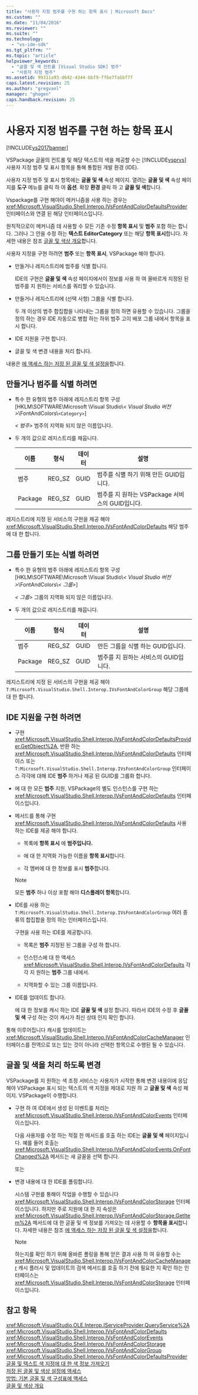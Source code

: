 ```yaml
---
title: "사용자 지정 범주를 구현 하는 항목 표시 | Microsoft Docs"
ms.custom: ""
ms.date: "11/04/2016"
ms.reviewer: ""
ms.suite: ""
ms.technology: 
  - "vs-ide-sdk"
ms.tgt_pltfrm: ""
ms.topic: "article"
helpviewer_keywords: 
  - "글꼴 및 색 컨트롤 [Visual Studio SDK] 범주"
  - "사용자 지정 범주"
ms.assetid: 99311a93-d642-4344-bbf9-ff6e7fa5bf7f
caps.latest.revision: 25
ms.author: "gregvanl"
manager: "ghogen"
caps.handback.revision: 25
---
```

# 사용자 지정 범주를 구현 하는 항목 표시
[!INCLUDE[vs2017banner](../code-quality/includes/vs2017banner.md)]

VSPackage 글꼴의 컨트롤 및 해당 텍스트의 색을 제공할 수는 [!INCLUDE[vsprvs](../code-quality/includes/vsprvs_md.md)] 사용자 지정 범주 및 표시 항목을 통해 통합된 개발 환경 (IDE).  
  
 사용자 지정 범주 및 표시 항목에는 **글꼴 및 색** 속성 페이지. 열려는 **글꼴 및 색** 속성 페이지를 **도구** 메뉴를 클릭 하 여 **옵션**. 확장 **환경** 클릭 하 고 **글꼴 및 색**합니다.  
  
 Vspackage를 구현 해야이 메커니즘을 사용 하는 경우는 <xref:Microsoft.VisualStudio.Shell.Interop.IVsFontAndColorDefaultsProvider> 인터페이스와 연결 된 해당 인터페이스입니다.  
  
 원칙적으로이 메커니즘 데 사용할 수 모든 기존 수정 **항목 표시** 및 **범주** 포함 하는 합니다. 그러나 그 안을 수정 하는 **텍스트 EditorCategory** 또는 해당 **항목 표시**합니다. 자세한 내용은 참조 [글꼴 및 색상 개요](../extensibility/font-and-color-overview.md)합니다.  
  
 사용자 지정을 구현 하려면 **범주** 또는 **항목 표시**, VSPackage 해야 합니다.  
  
-   만들거나 레지스트리에 범주를 식별 합니다.  
  
     IDE의 구현은 **글꼴 및 색** 속성 페이지에서이 정보를 사용 하 여 올바르게 지정된 된 범주를 지 원하는 서비스를 쿼리할 수 있습니다.  
  
-   만들거나 레지스트리에 (선택 사항) 그룹을 식별 합니다.  
  
     두 개 이상의 범주 합집합을 나타내는 그룹을 정의 하면 유용할 수 있습니다. 그룹을 정의 하는 경우 IDE 자동으로 병합 하는 하위 범주 고이 배포 그룹 내에서 항목을 표시 합니다.  
  
-   IDE 지원을 구현 합니다.  
  
-   글꼴 및 색 변경 내용을 처리 합니다.  
  
 내용은 [에 액세스 하는 저장 된 글꼴 및 색 설정을](../extensibility/accessing-stored-font-and-color-settings.md)합니다.  
  
## <a name="to-create-or-identify-categories"></a>만들거나 범주를 식별 하려면  
  
-   특수 한 유형의 범주 아래에 레지스트리 항목 구성 [HKLM\SOFTWARE\Microsoft \Visual Studio\\*\< Visual Studio 버전>*\FontAndColors\\`<Category>`]  
  
     *\< 범주>* 범주의 지역화 되지 않은 이름입니다.  
  
-   두 개의 값으로 레지스트리를 채웁니다.  
  
    |이름|형식|데이터|설명|  
    |----------|----------|----------|-----------------|  
    |범주|REG_SZ|GUID|범주를 식별 하기 위해 만든 GUID입니다.|  
    |Package|REG_SZ|GUID|범주를 지 원하는 VSPackage 서비스의 GUID입니다.|  
  
 레지스트리에 지정 된 서비스의 구현을 제공 해야 <xref:Microsoft.VisualStudio.Shell.Interop.IVsFontAndColorDefaults> 해당 범주에 대 한 합니다.  
  
## <a name="to-create-or-identify-groups"></a>그룹 만들기 또는 식별 하려면  
  
-   특수 한 유형의 범주 아래에 레지스트리 항목 구성 [HKLM\SOFTWARE\Microsoft \Visual Studio\\*\< Visual Studio 버전>*\FontAndColors\\*\< 그룹>*]  
  
     *\< 그룹>* 그룹의 지역화 되지 않은 이름입니다.  
  
-   두 개의 값으로 레지스트리를 채웁니다.  
  
    |이름|형식|데이터|설명|  
    |----------|----------|----------|-----------------|  
    |범주|REG_SZ|GUID|만든 그룹을 식별 하는 GUID입니다.|  
    |Package|REG_SZ|GUID|범주를 지 원하는 서비스의 GUID입니다.|  
  
 레지스트리에 지정 된 서비스의 구현을 제공 해야 `T:Microsoft.VisualStudio.Shell.Interop.IVsFontAndColorGroup` 해당 그룹에 대 한 합니다.  
  
## <a name="to-implement-ide-support"></a>IDE 지원을 구현 하려면  
  
-   구현 <xref:Microsoft.VisualStudio.Shell.Interop.IVsFontAndColorDefaultsProvider.GetObject%2A>, 반환 하는 <xref:Microsoft.VisualStudio.Shell.Interop.IVsFontAndColorDefaults> 인터페이스 또는 `T:Microsoft.VisualStudio.Shell.Interop.IVsFontAndColorGroup` 인터페이스 각각에 대해 IDE **범주** 하거나 제공 된 GUID를 그룹화 합니다.  
  
-   에 대 한 모든 **범주** 지원, VSPackage의 별도 인스턴스를 구현 하는 <xref:Microsoft.VisualStudio.Shell.Interop.IVsFontAndColorDefaults> 인터페이스입니다.  
  
-   메서드를 통해 구현 <xref:Microsoft.VisualStudio.Shell.Interop.IVsFontAndColorDefaults> 사용 하는 IDE를 제공 해야 합니다.  
  
    -   목록에 **항목 표시** 에 **범주입니다.**  
  
    -   에 대 한 지역화 가능한 이름을 **항목 표시**합니다.  
  
    -   각 멤버에 대 한 정보를 표시 **범주**합니다.  
  
    > [!NOTE]
    >  모든 **범주** 하나 이상 포함 해야 **디스플레이 항목**합니다.  
  
-   IDE를 사용 하는 `T:Microsoft.VisualStudio.Shell.Interop.IVsFontAndColorGroup` 여러 종류의 합집합을 정의 하는 인터페이스입니다.  
  
     구현을 사용 하는 IDE를 제공합니다.  
  
    -   목록은 **범주** 지정된 된 그룹을 구성 하 합니다.  
  
    -   인스턴스에 대 한 액세스 <xref:Microsoft.VisualStudio.Shell.Interop.IVsFontAndColorDefaults> 각각 지 원하는 **범주** 그룹 내에서.  
  
    -   지역화할 수 있는 그룹 이름입니다.  
  
-   IDE를 업데이트 합니다.  
  
     에 대 한 정보를 캐시 하는 IDE **글꼴 및 색** 설정 합니다. 따라서 IDE의 수정 후 **글꼴 및 색** 구성 하는 것이 캐시가 최신 상태 인지 확인 합니다.  
  
 통해 이루어집니다 캐시를 업데이트는 <xref:Microsoft.VisualStudio.Shell.Interop.IVsFontAndColorCacheManager> 인터페이스를 전역으로 또는 있는 것이 아니라 선택한 항목으로 수행된 될 수 있습니다.  
  
## <a name="to-handle-font-and-color-changes"></a>글꼴 및 색을 처리 하도록 변경  
 VSPackage를 지 원하는 색 조정 서비스는 사용자가 시작한 통해 변경 내용이에 응답 해야 VSPackage 표시 되는 텍스트의 색 지정을 제대로 지원 하 고 **글꼴 및 색** 속성 페이지. VSPackage이 수행합니다.  
  
-   구현 하 여 IDE에서 생성 된 이벤트를 처리는 <xref:Microsoft.VisualStudio.Shell.Interop.IVsFontAndColorEvents> 인터페이스입니다.  
  
     다음 사용자를 수정 하는 적절 한 메서드를 호출 하는 IDE는 **글꼴 및 색** 페이지입니다. 예를 들어 호출는 <xref:Microsoft.VisualStudio.Shell.Interop.IVsFontAndColorEvents.OnFontChanged%2A> 메서드는 새 글꼴을 선택 합니다.  
  
     또는  
  
-   변경 내용에 대 한 IDE를 폴링합니다.  
  
     시스템 구현를 통해이 작업을 수행할 수 있습니다 <xref:Microsoft.VisualStudio.Shell.Interop.IVsFontAndColorStorage> 인터페이스입니다. 하지만 주로 지원에 대 한 지 속성은 <xref:Microsoft.VisualStudio.Shell.Interop.IVsFontAndColorStorage.GetItem%2A> 메서드에 대 한 글꼴 및 색 정보를 가져오는 데 사용할 수 **항목을 표시**합니다. 자세한 내용은 참조 [에 액세스 하는 저장 된 글꼴 및 색 설정을](../extensibility/accessing-stored-font-and-color-settings.md)합니다.  
  
    > [!NOTE]
    >  하는지를 확인 하기 위해 올바른 폴링을 통해 얻은 결과 사용 하 여 유용할 수는 <xref:Microsoft.VisualStudio.Shell.Interop.IVsFontAndColorCacheManager> 캐시 플러시 및 업데이트의 검색 메서드를 호출 하기 전에 필요한 지 확인 하는 인터페이스는 <xref:Microsoft.VisualStudio.Shell.Interop.IVsFontAndColorStorage> 인터페이스입니다.  
  
## <a name="see-also"></a>참고 항목  
 <xref:Microsoft.VisualStudio.OLE.Interop.IServiceProvider.QueryService%2A>   
 <xref:Microsoft.VisualStudio.Shell.Interop.IVsFontAndColorDefaults>   
 <xref:Microsoft.VisualStudio.Shell.Interop.IVsFontAndColorEvents>   
 <xref:Microsoft.VisualStudio.Shell.Interop.IVsFontAndColorStorage>   
 <xref:Microsoft.VisualStudio.Shell.Interop.IVsFontAndColorGroup>   
 <xref:Microsoft.VisualStudio.Shell.Interop.IVsFontAndColorDefaultsProvider>   
 [글꼴 및 텍스트 색 지정에 대 한 색 정보 가져오기](../extensibility/getting-font-and-color-information-for-text-colorization.md)   
 [저장 된 글꼴 및 색상 설정에 액세스](../extensibility/accessing-stored-font-and-color-settings.md)   
 [방법: 기본 글꼴 및 색 구성표에 액세스](../extensibility/how-to-access-the-built-in-fonts-and-color-scheme.md)   
 [글꼴 및 색상 개요](../extensibility/font-and-color-overview.md)